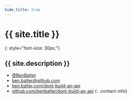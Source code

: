 ```yaml
---
hide_title: true
---
```


# {{ site.title }}

{: style="font-size: 30px;"}
## {{ site.description }}

* [@BenBalter](http://twitter.com/benbalter)
* <ben.balter@github.com>
* [ben.balter.com/dont-build-an-api](http://ben.balter.com/dont-build-an-api)
* [github.com/benbalter/dont-build-an-api](https://github.com/benbalter/dont-build-an-api)
{: .contact-info}
